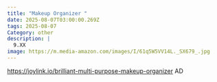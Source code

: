 ```yaml
---
title: "Makeup Organizer "
date: 2025-08-07T03:00:00.269Z
tags: 2025-08-07
Category: other
description: |
  9.XX
image: https://m.media-amazon.com/images/I/61q5W5VV14L._SX679_.jpg
---
```

https://joylink.io/brilliant-multi-purpose-makeup-organizer  AD